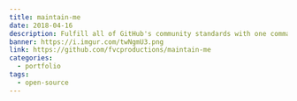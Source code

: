 ```yaml
---
title: maintain-me
date: 2018-04-16
description: Fulfill all of GitHub's community standards with one command. 💛️
banner: https://i.imgur.com/twNgmU3.png
link: https://github.com/fvcproductions/maintain-me
categories:
  - portfolio
tags:
  - open-source
---
```

